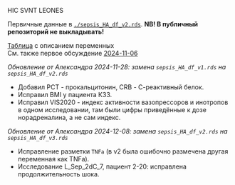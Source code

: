 HIC SVNT LEONES  

Первичные данные в [`./sepsis_HA_df_v2.rds`](./sepsis_HA_df_v3.rds). **NB! В публичный репозиторий не выкладывать!** 

[Таблица](https://docs.google.com/spreadsheets/d/1JEfnJZFx2pK3pMUI9cX7lLq3mo57EgAEHiau3Lq5CVY/) с описанием переменных  
См. также первое обсуждение [2024-11-06](../discussions/2024-11-06.md#переменные)  

*Обновление от Александра 2024-11-28: замена `sepsis_HA_df_v1.rds` на `sepsis_HA_df_v2.rds`*  
- Добавил PCT - прокальцитонин, СRB - С-реактивный белок.  
- Исправил BMI у пациента К33.  
- Исправил VIS2020 - индекс активности вазопрессоров и инотропов в одном исследовании, там были цифры приведённые к дозе норадреналина, а не сам индекс.  

*Обновление от Александра 2024-12-08: замена `sepsis_HA_df_v2.rds` на `sepsis_HA_df_v3.rds`*  
- Исправление разметки `TNFa` (в v2 была ошибочно размечена другая переменная как TNFa).  
- Исследование L_Sep_2dC_7, пациент 2-20: исправлена продолжительность шока.  

